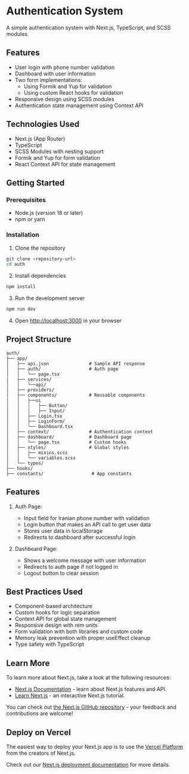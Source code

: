 # Authentication System

A simple authentication system with Next.js, TypeScript, and SCSS modules.

## Features

- User login with phone number validation
- Dashboard with user information
- Two form implementations:
  - Using Formik and Yup for validation
  - Using custom React hooks for validation
- Responsive design using SCSS modules
- Authentication state management using Context API

## Technologies Used

- Next.js (App Router)
- TypeScript
- SCSS Modules with nesting support
- Formik and Yup for form validation
- React Context API for state management

## Getting Started

### Prerequisites

- Node.js (version 18 or later)
- npm or yarn

### Installation

1. Clone the repository

```bash
git clone <repository-url>
cd auth
```

2. Install dependencies

```bash
npm install
```

3. Run the development server

```bash
npm run dev
```

4. Open [http://localhost:3000](http://localhost:3000) in your browser

## Project Structure

```
auth/
├── app/
│   ├── api.json               # Sample API response
│   ├── auth/                  # Auth page
│   │   └── page.tsx
|   ├── services/
│   │   └──api/
|   ├── providers/
│   ├── components/            # Reusable components
|   │   ├──ui
│   │   │   ├── Button/
│   │   │   ├── Input/
│   │   ├── Login.tsx
│   │   ├── LoginForm/
│   │   └── Dashboard.tsx
│   ├── context/               # Authentication context
│   ├── dashboard/             # Dashboard page
│   │   └── page.tsx           # Custom hooks
│   ├── styles/                # Global styles
│   │   ├── mixins.scss
│   │   └── variables.scss
│   └── types/
├── hooks/
├── constants/                  # App constants
```

## Features

1. Auth Page:

   - Input field for Iranian phone number with validation
   - Login button that makes an API call to get user data
   - Stores user data in localStorage
   - Redirects to dashboard after successful login

2. Dashboard Page:
   - Shows a welcome message with user information
   - Redirects to auth page if not logged in
   - Logout button to clear session

## Best Practices Used

- Component-based architecture
- Custom hooks for logic separation
- Context API for global state management
- Responsive design with rem units
- Form validation with both libraries and custom code
- Memory leak prevention with proper useEffect cleanup
- Type safety with TypeScript

## Learn More

To learn more about Next.js, take a look at the following resources:

- [Next.js Documentation](https://nextjs.org/docs) - learn about Next.js features and API.
- [Learn Next.js](https://nextjs.org/learn) - an interactive Next.js tutorial.

You can check out [the Next.js GitHub repository](https://github.com/vercel/next.js) - your feedback and contributions are welcome!

## Deploy on Vercel

The easiest way to deploy your Next.js app is to use the [Vercel Platform](https://vercel.com/new?utm_medium=default-template&filter=next.js&utm_source=create-next-app&utm_campaign=create-next-app-readme) from the creators of Next.js.

Check out our [Next.js deployment documentation](https://nextjs.org/docs/app/building-your-application/deploying) for more details.
